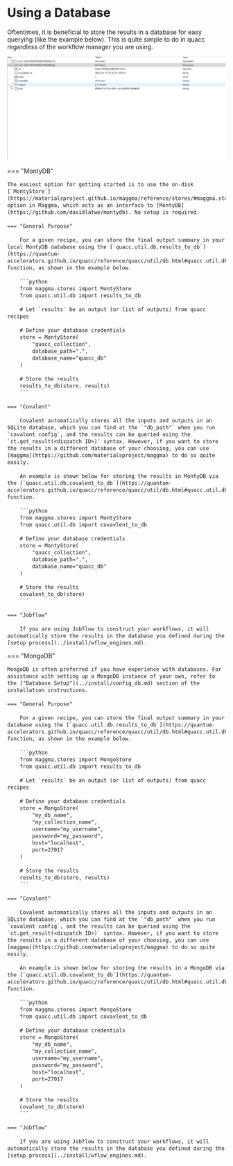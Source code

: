 # Using a Database

Oftentimes, it is beneficial to store the results in a database for easy querying (like the example below). This is quite simple to do in quacc regardless of the workflow manager you are using.

![Mongo example](../images/user/schema.gif)

=== "MontyDB"

    The easiest option for getting started is to use the on-disk [`MontyStore`](https://materialsproject.github.io/maggma/reference/stores/#maggma.stores.mongolike.MontyStore) option in Maggma, which acts as an interface to [MontyDB](https://github.com/davidlatwe/montydb). No setup is required.

    === "General Purpose"

        For a given recipe, you can store the final output summary in your local MontyDB database using the [`quacc.util.db.results_to_db`](https://quantum-accelerators.github.io/quacc/reference/quacc/util/db.html#quacc.util.db.results_to_db) function, as shown in the example below.

        ```python
        from maggma.stores import MontyStore
        from quacc.util.db import results_to_db

        # Let `results` be an output (or list of outputs) from quacc recipes

        # Define your database credentials
        store = MontyStore(
            "quacc_collection",
            database_path=".",
            database_name="quacc_db"
        )

        # Store the results
        results_to_db(store, results)
        ```

    === "Covalent"

        Covalent automatically stores all the inputs and outputs in an SQLite database, which you can find at the `"db_path"` when you run `covalent config`, and the results can be queried using the `ct.get_result(<dispatch ID>)` syntax. However, if you want to store the results in a different database of your choosing, you can use [maggma](https://github.com/materialsproject/maggma) to do so quite easily.

        An example is shown below for storing the results in MontyDB via the [`quacc.util.db.covalent_to_db`](https://quantum-accelerators.github.io/quacc/reference/quacc/util/db.html#quacc.util.db.covalent_to_db) function.

        ```python
        from maggma.stores import MontyStore
        from quacc.util.db import covavlent_to_db

        # Define your database credentials
        store = MontyStore(
            "quacc_collection",
            database_path=".",
            database_name="quacc_db"
        )

        # Store the results
        covalent_to_db(store)
        ```

    === "Jobflow"

        If you are using Jobflow to construct your workflows, it will automatically store the results in the database you defined during the [setup process](../install/wflow_engines.md).

=== "MongoDB"

    MongoDB is often preferred if you have experience with databases. For assistance with setting up a MongoDB instance of your own, refer to the ["Database Setup"](../install/config_db.md) section of the installation instructions.

    === "General Purpose"

        For a given recipe, you can store the final output summary in your database using the [`quacc.util.db.results_to_db`](https://quantum-accelerators.github.io/quacc/reference/quacc/util/db.html#quacc.util.db.results_to_db) function, as shown in the example below.

        ```python
        from maggma.stores import MongoStore
        from quacc.util.db import results_to_db

        # Let `results` be an output (or list of outputs) from quacc recipes

        # Define your database credentials
        store = MongoStore(
            "my_db_name",
            "my_collection_name",
            username="my_username",
            password="my_password",
            host="localhost",
            port=27017
        )

        # Store the results
        results_to_db(store, results)
        ```

    === "Covalent"

        Covalent automatically stores all the inputs and outputs in an SQLite database, which you can find at the `"db_path"` when you run `covalent config`, and the results can be queried using the `ct.get_result(<dispatch ID>)` syntax. However, if you want to store the results in a different database of your choosing, you can use [maggma](https://github.com/materialsproject/maggma) to do so quite easily.

        An example is shown below for storing the results in a MongoDB via the [`quacc.util.db.covalent_to_db`](https://quantum-accelerators.github.io/quacc/reference/quacc/util/db.html#quacc.util.db.covalent_to_db) function.

        ```python
        from maggma.stores import MongoStore
        from quacc.util.db import covavlent_to_db

        # Define your database credentials
        store = MongoStore(
            "my_db_name",
            "my_collection_name",
            username="my_username",
            password="my_password",
            host="localhost",
            port=27017
        )

        # Store the results
        covalent_to_db(store)
        ```

    === "Jobflow"

        If you are using Jobflow to construct your workflows, it will automatically store the results in the database you defined during the [setup process](../install/wflow_engines.md).
